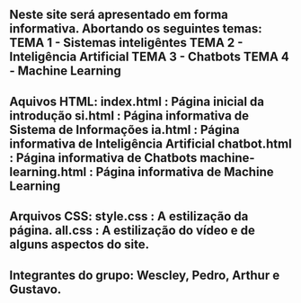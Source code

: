 Neste site será apresentado em forma informativa. Abortando os seguintes temas:
TEMA 1 - Sistemas inteligêntes
TEMA 2 - Inteligência Artificial
TEMA 3 - Chatbots
TEMA 4 - Machine Learning
-----------------------------------------------------------------------------------
Aquivos HTML: 
index.html : Página inicial da introdução 
si.html : Página informativa de Sistema de Informações 
ia.html : Página informativa de Inteligência Artificial 
chatbot.html : Página informativa de Chatbots 
machine-learning.html : Página informativa de Machine Learning
-----------------------------------------------------------------------------------
Arquivos CSS:
style.css : A estilização da página.
all.css : A estilização do vídeo e de alguns aspectos do site.
-----------------------------------------------------------------------------------
Integrantes do grupo: Wescley, Pedro, Arthur e Gustavo.
-----------------------------------------------------------------------------------
